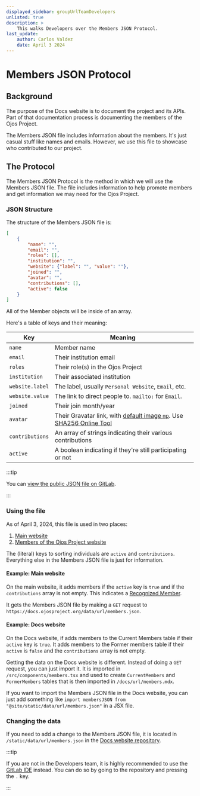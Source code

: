 ```yaml
---
displayed_sidebar: groupUrlTeamDevelopers
unlisted: true
description: >
    This walks Developers over the Members JSON Protocol.
last_update:
    author: Carlos Valdez
    date: April 3 2024
---
```

# Members JSON Protocol

## Background

The purpose of the Docs website is to document the project and its APIs. Part of
that documentation process is documenting the members of the Ojos Project.

The Members JSON file includes information about the members. It's just casual
stuff like names and emails. However, we use this file to showcase who
contributed to our project.

## The Protocol

The Members JSON Protocol is the method in which we will use the Members JSON
file. The file includes information to help promote members and get information
we may need for the Ojos Project.

### JSON Structure

The structure of the Members JSON file is:

```json
[
    {
        "name": "",
        "email": "",
        "roles": [],
        "institution": "",
        "website": {"label": "", "value": ""},
        "joined": "",
        "avatar": "",
        "contributions": [],
        "active": false
    }
]
```

All of the Member objects will be inside of an array.

Here's a table of keys and their meaning:

| Key             | Meaning                                                                                                                                                                              |
| --------------- | ------------------------------------------------------------------------------------------------------------------------------------------------------------------------------------ |
| `name`          | Member name                                                                                                                                                                          |
| `email`         | Their institution email                                                                                                                                                              |
| `roles`         | Their role(s) in the Ojos Project                                                                                                                                                    |
| `institution`   | Their associated institution                                                                                                                                                         |
| `website.label` | The label, usually `Personal Website`, `Email`, etc.                                                                                                                                 |
| `website.value` | The link to direct people to. `mailto:` for `Email`.                                                                                                                                 |
| `joined`        | Their join month/year                                                                                                                                                                |
| `avatar`        | Their Gravatar link, with [default image `mp`](https://docs.gravatar.com/general/images/#default-image). Use [SHA256 Online Tool](https://emn178.github.io/online-tools/sha256.html) |
| `contributions` | An array of strings indicating their various contributions                                                                                                                           |
| `active`        | A boolean indicating if they're still participating or not                                                                                                                           |

:::tip

You can
[view the public JSON file on GitLab](https://gitlab.com/ojosproject/docs/-/blob/main/static/data/url/members.json).

:::

### Using the file

As of April 3, 2024, this file is used in two places:

1. [Main website](https://ojosproject.org#team)
2. [Members of the Ojos Project website](https://docs.ojosproject.org/url/members/)

The (literal) keys to sorting individuals are `active` and `contributions`.
Everything else in the Members JSON file is just for information.

#### Example: Main website

On the main website, it adds members if the `active` key is `true` and if the
`contributions` array is not empty. This indicates a
[Recognized Member](https://docs.ojosproject.org/url/getting-started/#getting-recognized-as-a-member).

It gets the Members JSON file by making a `GET` request to
`https://docs.ojosproject.org/data/url/members.json`.

#### Example: Docs website

On the Docs website, if adds members to the Current Members table if their
`active` key is `true`. It adds members to the Former members table if their
`active` is `false` and the `contributions` array is not empty.

Getting the data on the Docs website is different. Instead of doing a `GET`
request, you can just import it. It is imported in `/src/components/members.tsx`
and used to create `CurrentMembers` and `FormerMembers` tables that is then
imported in `/docs/url/members.mdx`.

If you want to import the Members JSON file in the Docs website, you can just
add something like
`import membersJSON from "@site/static/data/url/members.json"` in a JSX file.

### Changing the data

If you need to add a change to the Members JSON file, it is located in
`/static/data/url/members.json` in the
[Docs website repository](https://gitlab.com/ojosproject/docs/-/blob/main/static/data/url/members.json).

:::tip

If you are not in the Developers team, it is highly recommended to use the
[GitLab IDE](/url/developers/guides/gitlab-ide) instead. You can do so by
going to the repository and pressing the `.` key.

:::
